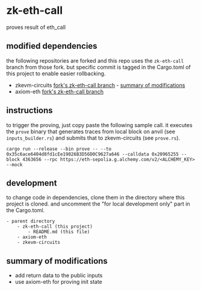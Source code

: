 # zk-eth-call

proves result of eth_call

## modified dependencies

the following repositories are forked and this repo uses the `zk-eth-call` branch from those fork. but specific commit is tagged in the Cargo.toml of this project to enable easier rollbacking.

- zkevm-circuits [fork's zk-eth-call branch](https://github.com/zemse/zkevm-circuits/tree/zk-eth-call) - [summary of modifications](#summary-of-modifications)
- axiom-eth [fork's zk-eth-call branch](https://github.com/zemse/axiom-eth)

## instructions

to trigger the proving, just copy paste the following sample call. it executes the `prove` binary that generates traces from local block on anvil (see `inputs_builder.rs`) and submits that to zkevm-circuits (see `prove.rs`).

```
cargo run --release --bin prove -- --to 0x35c6ace6404d8fd1cEe19026B3D56D0C9627a646 --calldata 0x20965255 --block 4363656 --rpc https://eth-sepolia.g.alchemy.com/v2/<ALCHEMY_KEY> --mock
```

## development

to change code in dependencies, clone them in the directory where this project is cloned. and uncomment the "for local development only" part in the Cargo.toml.

```
- parent directory
    - zk-eth-call (this project)
        - README.md (this file)
    - axiom-eth
    - zkevm-circuits
```

## summary of modifications

- add return data to the public inputs
- use axiom-eth for proving init state